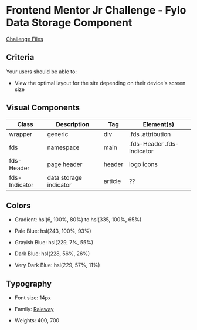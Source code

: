 # Frontend Mentor Jr Challenge - Fylo Data Storage Component

[Challenge Files](https://www.frontendmentor.io/challenges/fylo-data-storage-component-1dZPRbV5n)

## Criteria

Your users should be able to:

- View the optimal layout for the site depending on their device's screen size

## Visual Components

| Class         | Description            | Tag     | Element(s)                 |
| ------------- | ---------------------- | ------- | -------------------------- |
| wrapper       | generic                | div     | .fds .attribution          |
| fds           | namespace              | main    | .fds-Header .fds-Indicator |
| fds-Header    | page header            | header  | logo icons                 |
| fds-Indicator | data storage indicator | article | ??                         |

## Colors

- Gradient: hsl(6, 100%, 80%) to hsl(335, 100%, 65%)

- Pale Blue: hsl(243, 100%, 93%)
- Grayish Blue: hsl(229, 7%, 55%)
- Dark Blue: hsl(228, 56%, 26%)
- Very Dark Blue: hsl(229, 57%, 11%)

## Typography

- Font size: 14px

- Family: [Raleway](https://fonts.google.com/specimen/Raleway)
- Weights: 400, 700

